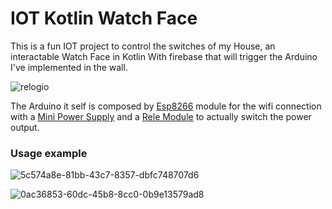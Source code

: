 # IOT Kotlin Watch Face

This is a fun IOT project to control the switches of my House, an interactable Watch Face in Kotlin With firebase that will trigger the Arduino I've implemented in the wall.

![relogio](https://user-images.githubusercontent.com/7622553/107124863-edd40900-6884-11eb-9502-cd4e5f8ee26b.png)

The Arduino it self is composed by [Esp8266](https://produto.mercadolivre.com.br/MLB-1458485896-esp-01-esp8266-placa-interface-serial-wifi-wireless-_JM#position=2&type=item&tracking_id=4c18490d-ed36-49a5-a04c-bc25d63697bb) module for the wifi connection with a [Mini Power Supply](https://produto.mercadolivre.com.br/MLB-1522964843-arduino-mini-fonte-esp8266-esp32-ac-dc-5v-12v-step-down-_JM) and a [Rele Module](https://produto.mercadolivre.com.br/MLB-1075295005-modulo-rele-wi-fi-esp8266-v40-com-esp-01-_JM) to actually switch the power output.

### Usage example
![5c574a8e-81bb-43c7-8357-dbfc748707d6](https://user-images.githubusercontent.com/7622553/107124872-fa586180-6884-11eb-8bb4-08cda4b1efc7.gif)

![0ac36853-60dc-45b8-8cc0-0b9e13579ad8](https://user-images.githubusercontent.com/7622553/107124937-6aff7e00-6885-11eb-929b-6575a8209c43.gif)